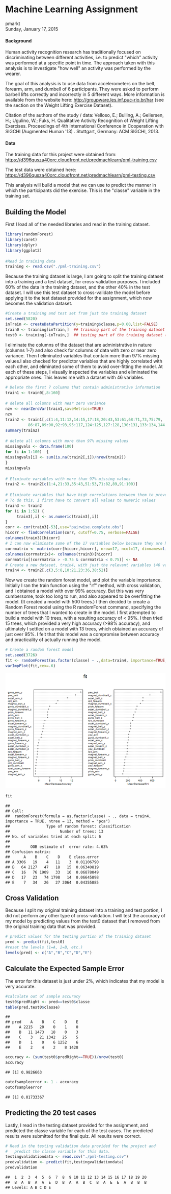 # Machine Learning Assignment
pmarkt  
Sunday, January 17, 2015  
#### Background
Human activity recognition research has traditionally focused on discriminating between different activities, i.e. to predict "which" activity was performed at a specific point in time. The approach taken with this analysis is to investigate "how well" an activity was performed by the wearer. 

The goal of this analysis is to use data from accelerometers on the belt, forearm, arm, and dumbell of 6 participants. They were asked to perform barbell lifts correctly and incorrectly in 5 different ways. More information is available from the website here: http://groupware.les.inf.puc-rio.br/har (see the section on the Weight Lifting Exercise Dataset).

Citation of the authors of the study / data:
Velloso, E.; Bulling, A.; Gellersen, H.; Ugulino, W.; Fuks, H. Qualitative Activity Recognition of Weight Lifting Exercises. Proceedings of 4th International Conference in Cooperation with SIGCHI (Augmented Human '13) . Stuttgart, Germany: ACM SIGCHI, 2013.

#### Data
The training data for this project were obtained from:
https://d396qusza40orc.cloudfront.net/predmachlearn/pml-training.csv

The test data were obtained here:
https://d396qusza40orc.cloudfront.net/predmachlearn/pml-testing.csv

This analysis will build a model that we can use to predict the manner in which the participants did the exercise. This is the "classe" variable in the training set. 

## Building the Model
First I load all of the needed libraries and read in the training dataset. 

```r
library(randomForest)
library(caret)
library(dplyr)
library(ggplot2)

#Read in training data
training <- read.csv("./pml-training.csv")
```

Because the training dataset is large,  I am going to split the training dataset into a training and a test dataset, for cross-validation purposes. I included 60% of the data in the training dataset, and the other 40% in the test dataset. I will use this test dataset to cross-validate the model before applying it to the test dataset provided for the assignment, which now becomes the validation dataset.

```r
#Create a training and test set from just the training dataset
set.seed(5820)
inTrain <- createDataPartition(y=training$classe,p=0.60,list=FALSE)
train0 <- training[inTrain,]  ## training part of the training dataset
test0 <- training[-inTrain,]  ## testing part of the training dataset (for cross validation)
```

I eliminate the columns of the dataset that are administrative in nature (columns 1-7) and also check for columns of data with zero or near zero variance. Then I eliminated variables that contain more than 97% missing values.I also checked for predictor variables that are highly correlated with each other, and eliminated some of them to avoid over-fitting the model.  At each of these steps, I visually inspected the variables and eliminated the appropriate ones. This leaves me with a dataset with 46 variables.


```r
# Delete the first 7 columns that contain administrative information
train1 <- train0[,8:160]

# delete all columns with near zero variance
nzv <- nearZeroVar(train1,saveMetrics=TRUE)
nzv
train2 <- train1[,c(1:4,11:12,14:15,17:18,20:43,53:61,68:71,73,75:79,
          86:87,89:90,92:93,95:117,124:125,127:128,130:131,133:134,144:153)]
summary(train2)

# delete all columns with more than 97% missing values
missingvals <- data.frame(100)
for (i in 1:100)  {
missingvals[i] <- sum(is.na(train2[,i])/nrow(train2)) 
}
missingvals

# Eliminate variables with more than 97% missing values
train2 <- train2[c(1:4,21:33,35:43,51:53,71:82,89,91:100)]

# Eliminate variables that have high correlations between them to prevent overfitting
# To do this, I first have to convert all values to numeric values
train3 <- train2
for (i in 1:52) {
     train3[,i] <- as.numeric(train3[,i])
}
corr <- cor(train3[-53],use="pairwise.complete.obs")
hicorr <- findCorrelation(corr, cutoff=0.75, verbose=FALSE)
colnames(train3)[hicorr]
# I can now eliminate some of the 17 variables below because they are highly corrlated with others
corrmatrix <- matrix(corr[hicorr,hicorr], nrow=17, ncol=17, dimnames=list(colnames(train3)[hicorr]))
colnames(corrmatrix)<- colnames(train3)[hicorr]
corrmatrix[(corrmatrix > -0.75 & corrmatrix < 0.75)] <- NA
# Create a new dataset, train4, with just the relevant variables (46 variables)
train4 <- train2[,c(3,5:8,10:21,23:36,38:52)]
```

Now we create the random forest model, and plot the variable importance. Initially I ran the train function using the "rf" method, with cross validation, and I obtained a model with over 99% accuracy. But this was very cumbersome, took too long to run, and also appeared to be overfitting the model. (It created a model with 500 trees.) I then decided to create a Random Forest model using the R randomForest command, specifying the number of trees that I wanted to create in the model. I first attempted to build a model with 10 trees, with a resulting accuracy of < 95%. I then tried 15 trees, which provided a very high accuracy (>98% accuracy), and ultimately I settled on a model with 13 trees, which obtained an accuracy of just over 95%. I felt that this model was a compromise between accuracy and practicality of actually running the model.


```r
# Create a random forest model
set.seed(3726)
fit <- randomForest(as.factor(classe) ~ .,data=train4, importance=TRUE, ntree=13,method="pca")
varImpPlot(fit,cex=.6)
```

![](index_files/figure-html/unnamed-chunk-4-1.png) 

```r
fit
```

```
## 
## Call:
##  randomForest(formula = as.factor(classe) ~ ., data = train4,      importance = TRUE, ntree = 13, method = "pca") 
##                Type of random forest: classification
##                      Number of trees: 13
## No. of variables tried at each split: 6
## 
##         OOB estimate of  error rate: 4.63%
## Confusion matrix:
##      A    B    C    D    E class.error
## A 3306   19    4   11    3  0.01106790
## B   64 2127   47   18   15  0.06340819
## C   16   76 1909   33   16  0.06878049
## D   17   23   74 1798   14  0.06645898
## E    7   34   26   27 2064  0.04355885
```

## Cross Validation
Because I split my original training dataset into a training and test portion, I did not perform any other type of cross-validation. I will test the accuracy of my model by predicting values from the test0 dataset that I removed from the original training data that was provided.


```r
# predict values for the testing portion of the training dataset
pred <- predict(fit,test0)
#reset the levels (1=A, 2=B, etc.)
levels(pred) <- c("A","B","C","D","E")
```

## Calculate the Expected Sample Error
The error for this dataset is just under 2%, which indicates that my model is very accurate. 

```r
#calculate out of sample accuracy
test0$predRight <- pred==test0$classe
table(pred,test0$classe)
```

```
##     
## pred    A    B    C    D    E
##    A 2215   20    0    1    0
##    B   11 1473   18    0    3
##    C    3   21 1342   25    5
##    D    1    0    6 1252    6
##    E    2    4    2    8 1428
```

```r
accuracy <- (sum(test0$predRight==TRUE))/nrow(test0)
accuracy
```

```
## [1] 0.9826663
```

```r
outofsampleerror <- 1 - accuracy
outofsampleerror
```

```
## [1] 0.01733367
```

## Predicting the 20 test cases

Lastly, I read in the testing dataset provided for the assignment, and predicted the classe variable for each of the test cases. The predicted results were submitted for the final quiz. All results were correct.


```r
# Read in the testing validation data provided for the project and
#   predict the classe variable for this data. 
testingvalidationdata <- read.csv("./pml-testing.csv")
predvalidation <- predict(fit,testingvalidationdata)
predvalidation
```

```
##  1  2  3  4  5  6  7  8  9 10 11 12 13 14 15 16 17 18 19 20 
##  B  A  B  A  A  E  D  B  A  A  B  C  B  A  E  E  A  B  B  B 
## Levels: A B C D E
```
